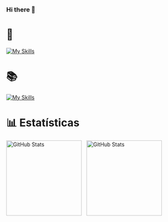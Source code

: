### Hi there 👋

<div display='flex' align='flex-start'>

# 🚀

<div display='flex' align='flex-start'>

[![My Skills](https://skillicons.dev/icons?i=html,css,js,python,java)](https://skillicons.dev)

</div>
</div>

<div display='flex' align='flex-start'>

# 📚

<div display='flex' align='flex-start'>

[![My Skills](https://skillicons.dev/icons?i=react,typescript,nodejs,mysql)](https://skillicons.dev)

</div>
</div>

# 📊 Estatísticas
<p>
  <img 
    align="left" 
    alt="GitHub Stats" 
    height="200" 
    style="padding-right: 10px;" 
    src="https://github-readme-stats.vercel.app/api?username=jvds-dev&bg_color=90,3476b355,351c7355&text_color=ffffff&title_color=ffffff&hide_border=true&card_width=500" 
  />

<img 
      align="left" 
      alt="GitHub Stats" 
      height="200" 
      src="https://github-readme-stats.vercel.app/api/top-langs/?username=jvds-dev&layout=compact&theme=github&border_color=00000000&bg_color=90,3476b3,351c73&text_color=ffffffff&title_color=ffffffff" 
  />
</p>


